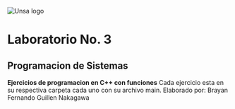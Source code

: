 ![Unsa logo](https://www.purdue.edu/discoverypark/arequipa-nexus/images/unsa.png)
# Laboratorio No. 3
## Programacion de Sistemas

**Ejercicios de programacion en C++ con funciones**
Cada ejercicio esta en su respectiva carpeta cada uno con su archivo main.
Elaborado por: Brayan Fernando Guillen Nakagawa
